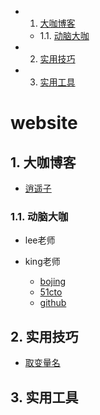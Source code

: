 <!-- vscode-markdown-toc -->
* 1. [大咖博客](#)
	* 1.1. [动脑大咖](#-1)
* 2. [实用技巧](#-1)
* 3. [实用工具](#-1)

<!-- vscode-markdown-toc-config
	numbering=true
	autoSave=true
	/vscode-markdown-toc-config -->
<!-- /vscode-markdown-toc -->
# website

##  1. <a name=''></a>大咖博客
* [逍遥子](https://me.csdn.net/hjx_1000)

###  1.1. <a name='-1'></a>动脑大咖
* lee老师

* king老师
	* [bojing](http://bojing.wang)
	* [51cto](http://blog.51cto.com/wangbojing/2090885)
	* [github](https://github.com/wangbojing)

            
##  2. <a name='-1'></a>实用技巧
* [取变量名](https://unbug.github.io/codelf)

##  3. <a name='-1'></a>实用工具


